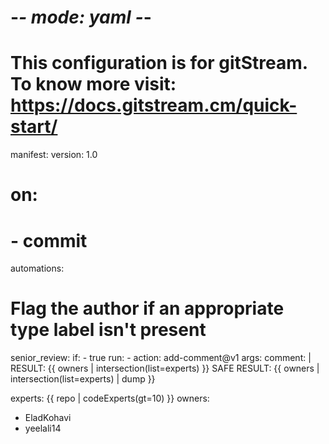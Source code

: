 # -*- mode: yaml -*-
# This configuration is for gitStream. To know more visit: https://docs.gitstream.cm/quick-start/
manifest:
  version: 1.0

# on:
#   - commit

automations:
  # Flag the author if an appropriate type label isn't present
  senior_review:
    if:
      - true
    run:
      - action: add-comment@v1
        args:
          comment: |
            RESULT: {{ owners | intersection(list=experts) }}
            SAFE RESULT: {{ owners | intersection(list=experts) | dump }}

experts: {{ repo | codeExperts(gt=10) }}
owners: 
  - EladKohavi
  - yeelali14